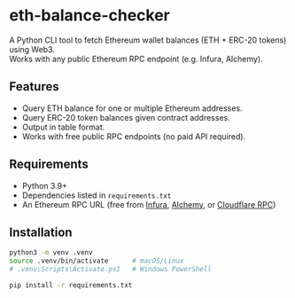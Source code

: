 # eth-balance-checker

A Python CLI tool to fetch Ethereum wallet balances (ETH + ERC-20 tokens) using Web3.  
Works with any public Ethereum RPC endpoint (e.g. Infura, Alchemy).

## Features
- Query ETH balance for one or multiple Ethereum addresses.
- Query ERC-20 token balances given contract addresses.
- Output in table format.
- Works with free public RPC endpoints (no paid API required).

## Requirements
- Python 3.9+
- Dependencies listed in `requirements.txt`
- An Ethereum RPC URL (free from [Infura](https://infura.io/), [Alchemy](https://www.alchemy.com/), or [Cloudflare RPC](https://cloudflare-eth.com))

## Installation
```bash
python3 -m venv .venv
source .venv/bin/activate      # macOS/Linux
# .venv\Scripts\Activate.ps1   # Windows PowerShell

pip install -r requirements.txt
